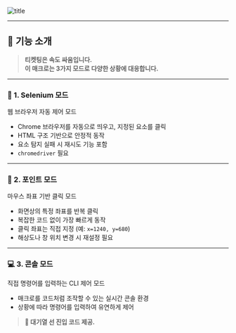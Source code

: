 ![title](https://media2.giphy.com/media/v1.Y2lkPTc5MGI3NjExcHhscXhncDY0MGwxOTZ6emVwM3dsOTdlcXJubml4cDFpcDA2YXVkdSZlcD12MV9pbnRlcm5hbF9naWZfYnlfaWQmY3Q9Zw/dB6j2b4bhdHiuDl64E/giphy.gif)   

---

## 🚀 기능 소개

>**티켓팅은 속도 싸움입니다. <br>
이 매크로는 3가지 모드로 다양한 상황에 대응합니다.**

---

### 🧭 1. Selenium 모드
웹 브라우저 자동 제어 모드
- Chrome 브라우저를 자동으로 띄우고, 지정된 요소를 클릭
- HTML 구조 기반으로 안정적 동작
- 요소 탐지 실패 시 재시도 기능 포함
- `chromedriver` 필요

---

### 🎯 2. 포인트 모드
마우스 좌표 기반 클릭 모드
- 화면상의 특정 좌표를 반복 클릭
- 복잡한 코드 없이 가장 빠르게 동작
- 클릭 좌표는 직접 지정 (예: `x=1240, y=680`)
- 해상도나 창 위치 변경 시 재설정 필요

---

### 💻 3. 콘솔 모드
직접 명령어를 입력하는 CLI 제어 모드
- 매크로를 코드처럼 조작할 수 있는 실시간 콘솔 환경
- 상황에 따라 명령어를 입력하여 유연하게 제어

>**🧠 대기열 선 진입 코드 제공.**
